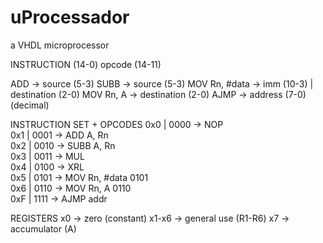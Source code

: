 ﻿# uProcessador
a VHDL microprocessor

INSTRUCTION (14-0)
opcode (14-11)

ADD -> source (5-3)
SUBB -> source (5-3)
MOV Rn, #data -> imm (10-3) | destination (2-0) 
MOV Rn, A -> destination (2-0)
AJMP -> address (7-0) (decimal)


INSTRUCTION SET + OPCODES
0x0 | 0000  -> NOP                    
0x1 | 0001  -> ADD A, Rn              
0x2 | 0010  -> SUBB A, Rn             
0x3 | 0011  -> MUL                    
0x4 | 0100  -> XRL                    
0x5 | 0101  -> MOV Rn, #data 0101     
0x6 | 0110  -> MOV Rn, A 0110         
0xF | 1111  -> AJMP addr              

REGISTERS
x0 -> zero (constant)
x1-x6 -> general use (R1-R6)
x7 -> accumulator (A)